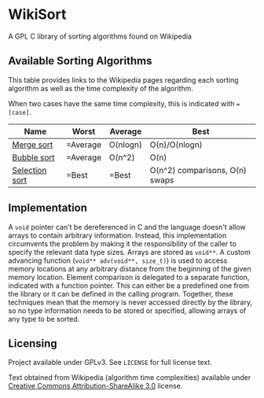 # WikiSort
A GPL C library of sorting algorithms found on Wikipedia

## Available Sorting Algorithms

This table provides links to the Wikipedia pages regarding each sorting algorithm as well as the time complexity of the algorithm.

When two cases have the same time complexity, this is indicated with `=[case]`.

| Name | Worst | Average | Best |
| --- | --- | --- | --- |
| [Merge sort](https://en.wikipedia.org/wiki/Merge_sort) | =Average | O(nlogn) | O(n)/O(nlogn) |
| [Bubble sort](https://en.wikipedia.org/wiki/Bubble_sort) | =Average | O(n^2) | O(n) |
| [Selection sort](https://en.wikipedia.org/wiki/Selection_sort) | =Best | =Best | O(n^2) comparisons, O(n) swaps |

## Implementation

A `void` pointer can't be dereferenced in C and the language doesn't allow arrays to contain arbitrary information. Instead, this implementation circumvents the problem by making it the responsibility of the caller to specify the relevant data type sizes. Arrays are stored as `void**`. A custom advancing function (`void** adv(void**, size_t)`) is used to access memory locations at any arbitrary distance from the beginning of the given memory location. Element comparison is delegated to a separate function, indicated with a function pointer. This can either be a predefined one from the library or it can be defined in the calling program. Together, these techniques mean that the memory is never accessed directly by the library, so no type information needs to be stored or specified, allowing arrays of any type to be sorted.

## Licensing

Project available under GPLv3. See `LICENSE` for full license text.

Text obtained from Wikipedia (algorithm time complexities) available under [Creative Commons Attribution-ShareAlike 3.0](https://en.wikipedia.org/wiki/Wikipedia:Text_of_Creative_Commons_Attribution-ShareAlike_3.0_Unported_License) license.
